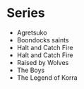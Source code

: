 # Series

 * Agretsuko
 * Boondocks saints
 * Halt and Catch Fire
 * Halt and Catch Fire
 * Raised by Wolves
 * The Boys
 * The Legend of Korra
